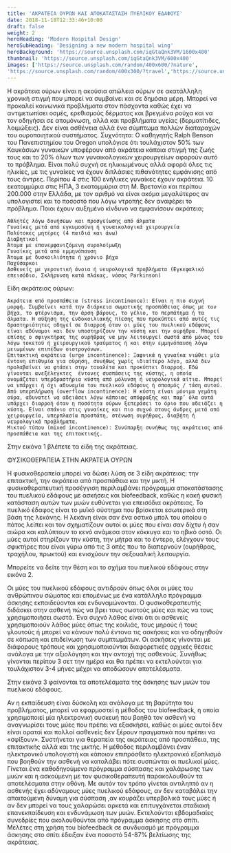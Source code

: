 ```yaml
---
title: 'ΑΚΡΑΤΕΙΑ ΟΥΡΩΝ ΚΑΙ ΑΠΟΚΑΤΑΣΤΑΣΗ ΠΥΕΛΙΚΟΥ ΕΔΑΦΟΥΣ'
date: 2018-11-18T12:33:46+10:00
draft: false
weight: 2
heroHeading: 'Modern Hospital Design'
heroSubHeading: 'Designing a new modern hospital wing'
heroBackground: 'https://source.unsplash.com/iqGtaQnk3VM/1600x400'
thumbnail: 'https://source.unsplash.com/iqGtaQnk3VM/600x400'
images: ['https://source.unsplash.com/random/400x600/?nature', 
'https://source.unsplash.com/random/400x300/?travel','https://source.unsplash.com/random/400x300/?architecture','https://source.unsplash.com/random/400x600/?buildings','https://source.unsplash.com/random/400x300/?city','https://source.unsplash.com/random/400x600/?business']
---
```


Η ακράτεια ούρων είναι η ακούσια απώλεια ούρων σε ακατάλληλη χρονική στιγμή που μπορεί να συμβαίνει και σε δημόσια μέρη. Μπορεί να προκαλεί κοινωνικά προβλήματα στον πάσχοντα καθώς έχει να αντιμετωπίσει οσμές, ερεθισμούς δέρματος και βρεγμένα ρούχα και να τον οδηγήσει σε απομόνωση, αλλά και προβλήματα υγείας (δερματίτιδες, λοιμώξεις). Δεν είναι ασθένεια αλλά ένα σύμπτωμα πολλών διαταραχών του ουροποιητικού συστήματος.
Συχνότητα: Ο καθηγητής Ralph Benson του Πανεπιστημίου του Oregon υπολόγισε ότι τουλάχιστον 50% των Καυκάσιων γυναικών υποφέρουν από ακράτεια κάποια στιγμή της ζωής τους και το 20% όλων των γυναικολογικών χειρουργείων αφορούν αυτό το πρόβλημα. Είναι πολύ συχνή σε ηλικιωμένους αλλά αφορά όλες τις ηλικίες, με τις γυναίκες να έχουν διπλάσιες πιθανότητες εμφάνισης από τους άντρες. Περίπου 4 στις 100 ενήλικες γυναίκες έχουν ακράτεια. 10 εκατομμύρια στις ΗΠΑ, 3 εκατομμύρια στη Μ. Βρετανία και περίπου 200.000 στην Ελλάδα, με τον αριθμό να είναι ακόμα μεγαλύτερος αν υπολογιστεί και το ποσοστό που λόγω ντροπής δεν αναφέρει το πρόβλημα.
Ποιοι έχουν αυξημένο κίνδυνο να εμφανίσουν ακράτεια;

    Αθλητές λόγω δονήσεων και προσγείωσης από άλματα
    Γυναίκες μετά από εγκυμοσύνη ή γυναικολογικά χειρουργεία
    Πολύτοκες μητέρες (4 παιδιά και άνω)
    Διαβητικοί
    Άτομα με επανεμφανιζόμενη ουρολοίμωξη
    Γυναίκες μετά από εμμηνόπαυση
    Άτομα με δυσκοιλιότητα ή χρόνιο βήχα
    Παχύσαρκοι
    Ασθενείς με γεροντική άνοια ή νευρολογικά προβλήματα (Εγκεφαλικό επεισόδιο, Σκλήρυνση κατά πλάκας, νόσος Parkinson)

Είδη ακράτειας ούρων:

    Ακράτεια από προσπάθεια (stress incontinence): Είναι η πιο συχνή μορφή. Συμβαίνει κατά την διάρκεια σωματικής προσπάθειας όπως με τον βήχα, το φτέρνισμα, την άρση βάρους, το γέλιο, το περπάτημα ή τα άλματα. Η αύξηση της ενδοκοιλιακής πίεσης που προκύπτει από αυτές τις δραστηριότητες οδηγεί σε διαρροή όταν οι μύες του πυελικού εδάφους είναι αδύναμοι και δεν υποστηρίζουν την κύστη και την ουρήθρα. Μπορεί επίσης ο σφιγκτήρας της ουρήθρας να μην λειτουργεί σωστά από μόνος του λόγω τοκετού ή χειρουργικού τραύματος ή και στην εμμηνόπαυση λόγω μειωμένων επιπέδων οιστρογόνων.
    Επιτακτική ακράτεια (urge incontinence): Ξαφνικά η γυναίκα νιώθει μία έντονη επιθυμία για ούρηση, συνήθως χωρίς ιδιαίτερο λόγο, αλλά δεν προλαβαίνει να φτάσει στην τουαλέτα και προκύπτει διαρροή. Εδώ γίνονται ανεξέλεγκτες  έντονες συσπάσεις της κύστης, η οποία ονομάζεται υπερδραστήρια κύστη από μόλυνση ή νευρολογικά αίτια. Μπορεί να υπάρχει ή όχι αδυναμία του πυελικού εδάφους ή σπασμός / τάση αυτού.
    Από υπερπλήρωση (overflow incontinence): Η κύστη είναι μόνιμα γεμάτη ούρα, αδυνατεί να αδειάσει λόγω κάποιας απόφραξης και παρ’ όλα αυτά υπάρχει διαρροή όταν η ποσότητα ούρων ξεπεράσει το όριο που αδειάζει η κύστη. Είναι σπάνιο στις γυναίκες και πιο συχνό στους άνδρες μετά από χειρουργεία, υπερπλασία προστάτη, στένωση ουρήθρας, διαβήτη ή νευρολογικά προβλήματα.
    Μικτού τύπου (mixed incontinence): Συνύπαρξη συνήθως της ακράτειας από προσπάθεια και της επιτακτικής.

Στην εικόνα 1 βλέπετε τα είδη της ακράτειας.

 
ΦΥΣΙΚΟΘΕΡΑΠΕΙΑ ΣΤΗΝ ΑΚΡΑΤΕΙΑ ΟΥΡΩΝ

Η φυσικοθεραπεία μπορεί να δώσει λύση σε 3 είδη ακράτειας: την επιτακτική, την ακράτεια από προσπάθεια και την μικτή. Η φυσικοθεραπευτική προσέγγιση περιλαμβάνει πρόγραμμα αποκατάστασης του πυελικού εδάφους με ασκήσεις και biofeedback, καθώς η κακή φυσική κατάσταση αυτών των μυών ευθύνεται για επεισόδια ακράτειας.
Το πυελικό έδαφος είναι το μυϊκό σύστημα που βρίσκεται εσωτερικά στη βάση της λεκάνης. Η λεκάνη είναι σαν ένα οστικό μπολ του οποίου ο πάτος λείπει και τον σχηματίζουν αυτοί οι μύες που είναι σαν δίχτυ ή σαν αιώρα και καλύπτουν το κενό ανάμεσα στον κόκκυγα και το ηβικό οστό. Οι μύες αυτοί στηρίζουν την κύστη, την μήτρα και το έντερο, ελέγχουν τους σφικτήρες που είναι γύρω από τις 3 οπές που το διαπερνούν (ουρήθρας, τραχήλου, πρωκτού) και ενισχύουν την σεξουαλική λειτουργία.

Μπορείτε να δείτε την θέση και το σχήμα του πυελικού εδάφους στην εικόνα 2.

Οι μύες του πυελικού εδάφους αντιδρούν όπως όλοι οι μύες του ανθρώπινου σώματος και επομένως με ένα κατάλληλο πρόγραμμα άσκησης εκπαιδεύονται και ενδυναμώνονται. Ο φυσικοθεραπευτής διδάσκει στην ασθενή πώς να βρει τους σωστούς μύες και πώς να τους χρησιμοποιήσει σωστά. Ένα συχνό λάθος είναι ότι οι ασθενείς χρησιμοποιούν λάθος μύες όπως της κοιλιάς, τους μηρούς ή τους γλουτούς ή μπορεί να κάνουν πολύ έντονα τις ασκήσεις και να οδηγηθούν σε κόπωση και επιδείνωση των συμπτωμάτων. Οι ασκήσεις γίνονται με διάφορους τρόπους και χρησιμοποιούνται διαφορετικές αρχικές θέσεις ανάλογα με την αξιολόγηση και την αντοχή της ασθενούς. Συνήθως γίνονται περίπου 3 σετ την ημέρα και θα πρέπει να εκτελούνται για τουλάχιστον 3-4 μήνες μέχρι να αποδώσουν αποτελέσματα.

Στην εικόνα 3 φαίνονται τα αποτελέσματα της άσκησης των μυών του πυελικού εδάφους.

Αν η εκπαίδευση είναι δύσκολη και ανάλογα με τη βαρύτητα του προβλήματος, μπορεί να εφαρμοστεί η μέθοδος του biofeedback, η οποία χρησιμοποιεί μία ηλεκτρονική συσκευή που βοηθά τον ασθενή να αναγνωρίσει τους μύες που πρέπει να εξασκήσει, καθώς οι μύες αυτοί δεν είναι ορατοί και πολλοί ασθενείς δεν ξέρουν πραγματικά που πρέπει να «σφίξουν». Συστήνεται για θεραπεία της ακράτειας από προσπάθεια, της επιτακτικής αλλά και της μικτής. Η μέθοδος περιλαμβάνει έναν ηλεκτρονικό υπολογιστή και κάποιον επιπρόσθετο ηλεκτρονικό εξοπλισμό που βοηθούν την ασθενή να καταλάβει πότε συσπώνται οι πυελικοί μύες. Γίνεται ένα καθοδηγούμενο πρόγραμμα σύσπασης και χαλάρωσης των μυών και η ασκούμενη με τον φυσικοθεραπευτή παρακολουθούν τα αποτελέσματα στην οθόνη. Με αυτόν τον τρόπο γίνεται αντιληπτό αν η ασθενής έχει αδύναμους μύες πυελικού εδάφους, αν δεν καταβάλει την απαιτούμενη δύναμη για σύσπαση ,αν κουράζει υπερβολικά τους μύες ή αν δεν μπορεί να τους χαλαρώσει αρκετά και επιτυγχάνεται σταδιακή επανεκπαίδευση και ενδυνάμωση των μυών. Εκτελούνται εβδομαδιαίες συνεδρίες που ακολουθούνται από πρόγραμμα άσκησης στο σπίτι. Μελέτες στη χρήση του biofeedback σε συνδυασμό με πρόγραμμα άσκησης στο σπίτι έδειξαν ένα ποσοστό 54-87% βελτίωσης της ακράτειας.

